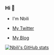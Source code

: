 ### Hi 👋

* I'm Nbili

* [My Twitter](https://twitter.com/nbilicheng)

* [My Blog](https://nbili.cc/)

[![Nbili's GitHub stats](https://github-readme-stats.vercel.app/api?username=nbili&show_icons=true&theme=gruvbox_light)](https://github.com/anuraghazra/github-readme-stats)

